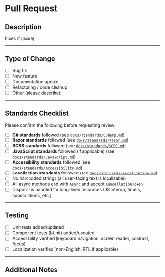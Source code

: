 # Pull Request

## Description
<!-- Provide a clear and concise description of the changes. Why are they needed? -->

Fixes # (issue)

---

## Type of Change
<!-- Put an `x` in all the boxes that apply. -->

- [ ] Bug fix
- [ ] New feature
- [ ] Documentation update
- [ ] Refactoring / code cleanup
- [ ] Other (please describe):

---

## Standards Checklist
Please confirm the following before requesting review:

- [ ] **C# standards** followed (see [`docs/standards/CSharp.md`](../docs/standards/CSharp.md))
- [ ] **Razor standards** followed (see [`docs/standards/Razor.md`](../docs/standards/Razor.md))
- [ ] **SCSS standards** followed (see [`docs/standards/SCSS.md`](../docs/standards/SCSS.md))
- [ ] **JavaScript standards** followed (if applicable) (see [`docs/standards/JavaScript.md`](../docs/standards/JavaScript.md))
- [ ] **Accessibility standards** followed (see [`docs/standards/Accessibility.md`](../docs/standards/Accessibility.md))
- [ ] **Localization standards** followed (see [`docs/standards/Localization.md`](../docs/standards/Localization.md))
- [ ] No hardcoded strings (all user-facing text is localizable)
- [ ] All async methods end with `Async` and accept `CancellationToken`
- [ ] Disposal is handled for long-lived resources (JS interop, timers, subscriptions, etc.)

---

## Testing
<!-- Describe how you tested your changes and how reviewers can reproduce. -->

- [ ] Unit tests added/updated
- [ ] Component tests (bUnit) added/updated
- [ ] Accessibility verified (keyboard navigation, screen reader, contrast, focus)
- [ ] Localization verified (non-English, RTL if applicable)

---

## Additional Notes
<!-- Add any additional context, screenshots, or considerations for reviewers. -->
